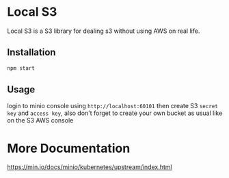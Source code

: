 # Local S3

Local S3 is a S3 library for dealing s3 without using AWS on real life.

## Installation

```bash
npm start
```

## Usage

login to minio console using `http://localhost:60101` then create S3 `secret key` and `access key`, also don't forget to create your own bucket as usual like on the S3 AWS console

# More Documentation
https://min.io/docs/minio/kubernetes/upstream/index.html


